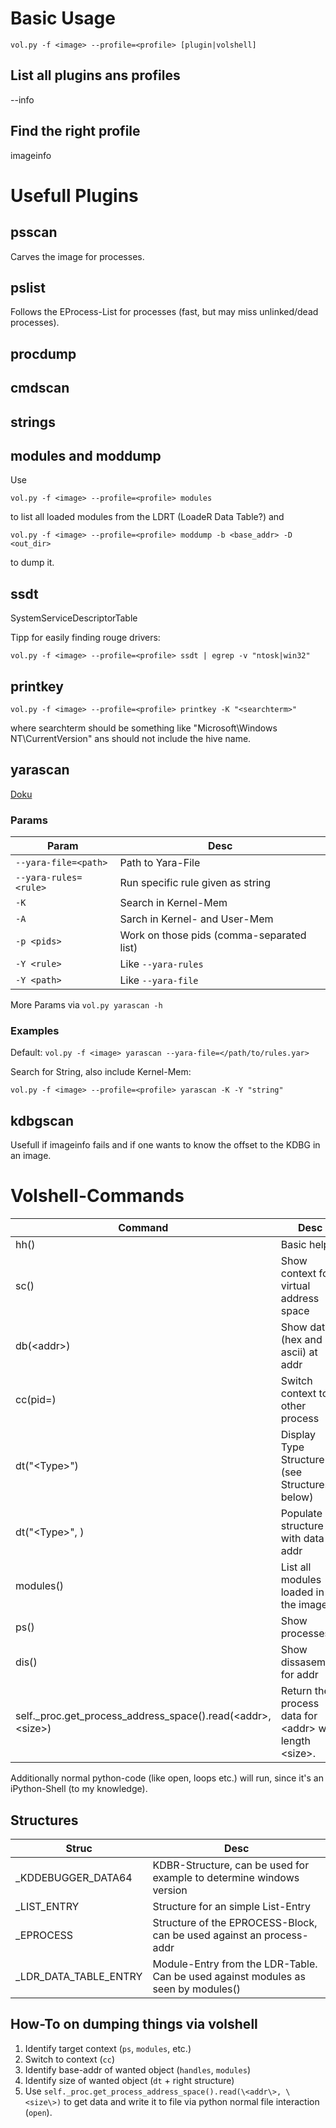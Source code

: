 # Basic Usage
`vol.py -f <image> --profile=<profile> [plugin|volshell]`

## List all plugins ans profiles
--info

## Find the right profile
imageinfo

# Usefull Plugins
## psscan
Carves the image for processes.

## pslist
Follows the EProcess-List for processes (fast, but may miss unlinked/dead processes).

## procdump
## cmdscan
## strings
## modules and moddump
Use 

`vol.py -f <image> --profile=<profile> modules`

to list all loaded modules from the LDRT (LoadeR Data Table?) and

`vol.py -f <image> --profile=<profile> moddump -b <base_addr> -D <out_dir>`

to dump it.

## ssdt
SystemServiceDescriptorTable

Tipp for easily finding rouge drivers:

`vol.py -f <image> --profile=<profile> ssdt | egrep -v "ntosk|win32"`

## printkey
`vol.py -f <image> --profile=<profile> printkey -K "<searchterm>"`

where searchterm should be something like "Microsoft\Windows NT\CurrentVersion" ans should not include the hive name.

## yarascan
[Doku](https://github.com/volatilityfoundation/volatility/wiki/Command-Reference-Mal#yarascan)
### Params

| Param  | Desc |
| ------------- | ------------- |
| `--yara-file=<path>`  | Path to Yara-File  |
| `--yara-rules=<rule>`  | Run specific rule given as string  |
| `-K`  | Search in Kernel-Mem |
| `-A`  | Sarch in Kernel- and User-Mem |
| `-p <pids>`  | Work on those pids (comma-separated list) |
| `-Y <rule>`  | Like `--yara-rules` |
| `-Y <path>`  | Like `--yara-file` |

More Params via `vol.py yarascan -h`

### Examples
Default:
`vol.py -f <image> yarascan --yara-file=</path/to/rules.yar>`

Search for String, also include Kernel-Mem:

`vol.py -f <image> --profile=<profile> yarascan -K -Y "string"`

## kdbgscan
Usefull if imageinfo fails and if one wants to know the offset to the KDBG in an image.

# Volshell-Commands
| Command  | Desc |
| ------------- | ------------- |
| hh() | Basic help |
| sc() | Show context for virtual address space |
| db(\<addr\>) | Show data (hex and ascii) at addr |
| cc(pid=<pid>) | Switch context to other process |
| dt("\<Type\>") | Display Type Structure (see Structures below)  |
| dt("\<Type\>", <addr>) | Populate structure with data at addr |
| modules() | List all modules loaded in the image. |
| ps() | Show processes |
| dis(<addr>) | Show dissasembly for addr |
| self._proc.get_process_address_space().read(\<addr\>, \<size\>) | Return the process data for \<addr\> with length \<size\>. |
  
Additionally normal python-code (like open, loops etc.) will run, since it's an iPython-Shell (to my knowledge).
  
  ## Structures
| Struc  | Desc |
| ------------- | ------------- |
| \_KDDEBUGGER_DATA64 | KDBR-Structure, can be used for example to determine windows version |
| \_LIST_ENTRY | Structure for an simple List-Entry |
| \_EPROCESS | Structure of the EPROCESS-Block, can be used against an process-addr |
| \_LDR_DATA_TABLE_ENTRY | Module-Entry from the LDR-Table. Can be used against modules as seen by modules() |

## How-To on dumping things via volshell

1. Identify target context (`ps`, `modules`, etc.)
2. Switch to context (`cc`)
3. Identify base-addr of wanted object (`handles`, `modules`)
4. Identify size of wanted object (`dt` + right structure)
5. Use `self._proc.get_process_address_space().read(\<addr\>, \<size\>)` to get data and write it to file via python normal file interaction (`open`).

